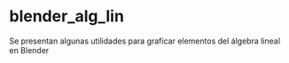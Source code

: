 # blender_alg_lin
Se presentan algunas utilidades para graficar elementos del álgebra lineal en Blender
